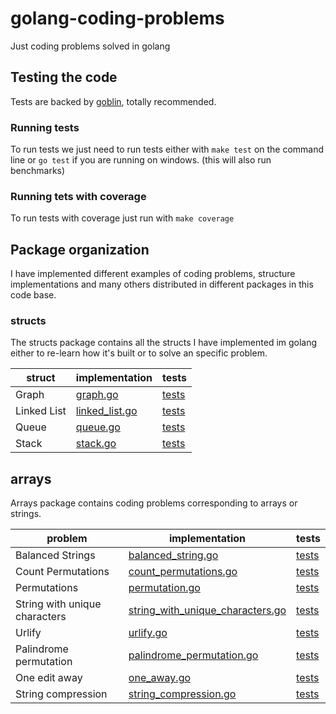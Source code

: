 # golang-coding-problems
Just coding problems solved in golang

## Testing the code
Tests are backed by [goblin](https://github.com/franela/goblin), totally recommended.

### Running tests
To run tests we just need to run tests either with `make test` on the command line or `go test` if you are running on windows. (this will also run benchmarks)

### Running tets with coverage
To run tests with coverage just run with `make coverage`

## Package organization
I have implemented different examples of coding problems, structure implementations and many others distributed in different packages in this code base.

### structs
The structs package contains all the structs I have implemented im golang either to re-learn how it's built or to solve an specific problem.

| struct | implementation | tests |
| --- | --- | --- | 
| Graph | [graph.go](internal/structs/graph.go) | [tests](internal/structs/graph_test.go) |
| Linked List | [linked_list.go](internal/structs/linked_list.go) | [tests](internal/structs/linked_list_test.go) |
| Queue | [queue.go](internal/structs/queue.go) | [tests](internal/structs/queue_test.go) |
| Stack | [stack.go](internal/structs/stack.go) | [tests](internal/structs/stack_test.go) |

## arrays
Arrays package contains coding problems corresponding to arrays or strings.

| problem | implementation | tests |
| --- | --- | --- |
| Balanced Strings | [balanced_string.go](internal/arrays/balanced_string.go) | [tests](internal/arrays/balanced_string_test.go) |
| Count Permutations | [count_permutations.go](internal/arrays/count_permutations.go) | [tests](internal/arrays/count_permutations_test.go) |
| Permutations | [permutation.go](internal/arrays/permutation.go) | [tests](internal/arrays/permutation_test.go) |
| String with unique characters | [string_with_unique_characters.go](internal/arrays/string_with_unique_characters.go) | [tests](internal/arrays/string_with_unique_characters_test.go) |
| Urlify | [urlify.go](internal/arrays/urlify.go) | [tests](internal/arrays/urlify_test.go) |
| Palindrome permutation | [palindrome_permutation.go](internal/arrays/palindrome_permutation.go) | [tests](internal/arrays/palindrome_permutation_test.go) |
| One edit away | [one_away.go](internal/arrays/one_away.go) | [tests](internal/arrays/one_away_test.go) |
| String compression | [string_compression.go](internal/arrays/string_compression.go) | [tests](internal/arrays/string_compression_test.go) |